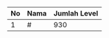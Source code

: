 | No | Nama            | Jumlah Level |
|----|-----------------|--------------|
| 1  | #    |    930        |
